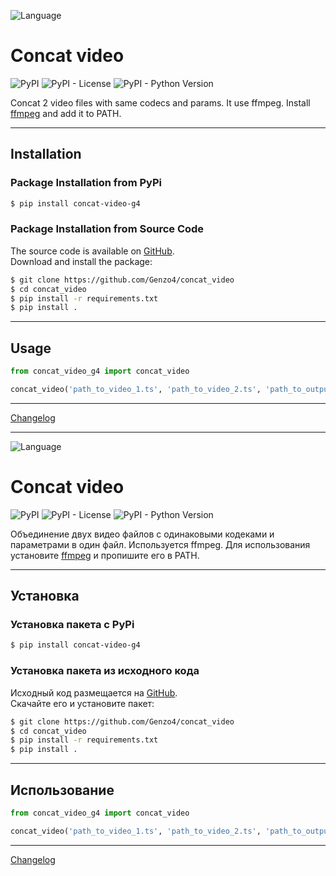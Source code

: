 ![Language](https://img.shields.io/badge/English-brigthgreen)

# Concat video

![PyPI](https://img.shields.io/pypi/v/concat-video-g4)
![PyPI - License](https://img.shields.io/pypi/l/concat-video-g4)
![PyPI - Python Version](https://img.shields.io/pypi/pyversions/concat-video-g4)


Concat 2 video files with same codecs and params.
It use ffmpeg. Install [ffmpeg](https://ffmpeg.org) and add it to PATH.

***

## Installation

### Package Installation from PyPi

```bash
$ pip install concat-video-g4
```

### Package Installation from Source Code

The source code is available on [GitHub](https://github.com/Genzo4/concat_video).  
Download and install the package:

```bash
$ git clone https://github.com/Genzo4/concat_video
$ cd concat_video
$ pip install -r requirements.txt
$ pip install .
```

***

## Usage

```python
from concat_video_g4 import concat_video

concat_video('path_to_video_1.ts', 'path_to_video_2.ts', 'path_to_output_video.ts')
```

***

[Changelog](https://github.com/Genzo4/concat_video/blob/main/CHANGELOG.md)

***

![Language](https://img.shields.io/badge/Русский-brigthgreen)

# Concat video

![PyPI](https://img.shields.io/pypi/v/concat-video-g4)
![PyPI - License](https://img.shields.io/pypi/l/concat-video-g4)
![PyPI - Python Version](https://img.shields.io/pypi/pyversions/concat-video-g4)

Объединение двух видео файлов с одинаковыми кодеками и параметрами в один файл.
Используется ffmpeg. Для использования установите [ffmpeg](https://ffmpeg.org) 
и пропишите его в PATH.

***

## Установка

### Установка пакета с PyPi

```bash
$ pip install concat-video-g4
```

### Установка пакета из исходного кода

Исходный код размещается на [GitHub](https://github.com/Genzo4/concat_video).  
Скачайте его и установите пакет:

```bash
$ git clone https://github.com/Genzo4/concat_video
$ cd concat_video
$ pip install -r requirements.txt
$ pip install .
```

***

## Использование

```python
from concat_video_g4 import concat_video

concat_video('path_to_video_1.ts', 'path_to_video_2.ts', 'path_to_output_video.ts')
```

***

[Changelog](https://github.com/Genzo4/concat_video/blob/main/CHANGELOG.md)
